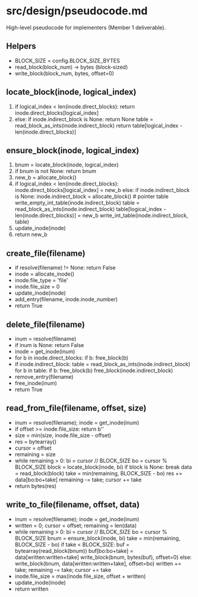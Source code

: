 # src/design/pseudocode.md
High-level pseudocode for implementers (Member 1 deliverable).

## Helpers
- BLOCK_SIZE = config.BLOCK_SIZE_BYTES
- read_block(block_num) -> bytes (block-sized)
- write_block(block_num, bytes, offset=0)

## locate_block(inode, logical_index)
1. if logical_index < len(inode.direct_blocks):
   return inode.direct_blocks[logical_index]
2. else:
   if inode.indirect_block is None: return None
   table = read_block_as_ints(inode.indirect_block)
   return table[logical_index - len(inode.direct_blocks)]

## ensure_block(inode, logical_index)
1. bnum = locate_block(inode, logical_index)
2. if bnum is not None: return bnum
3. new_b = allocate_block()
4. if logical_index < len(inode.direct_blocks):
   inode.direct_blocks[logical_index] = new_b
   else:
   if inode.indirect_block is None:
   inode.indirect_block = allocate_block()  # pointer table
   write_empty_int_table(inode.indirect_block)
   table = read_block_as_ints(inode.indirect_block)
   table[logical_index - len(inode.direct_blocks)] = new_b
   write_int_table(inode.indirect_block, table)
5. update_inode(inode)
6. return new_b

## create_file(filename)
- if resolve(filename) != None: return False
- inode = allocate_inode()
- inode.file_type = 'file'
- inode.file_size = 0
- update_inode(inode)
- add_entry(filename, inode.inode_number)
- return True

## delete_file(filename)
- inum = resolve(filename)
- if inum is None: return False
- inode = get_inode(inum)
- for b in inode.direct_blocks: if b: free_block(b)
- if inode.indirect_block:
  table = read_block_as_ints(inode.indirect_block)
  for b in table: if b: free_block(b)
  free_block(inode.indirect_block)
- remove_entry(filename)
- free_inode(inum)
- return True

## read_from_file(filename, offset, size)
- inum = resolve(filename); inode = get_inode(inum)
- if offset >= inode.file_size: return b''
- size = min(size, inode.file_size - offset)
- res = bytearray()
- cursor = offset
- remaining = size
- while remaining > 0:
  bi = cursor // BLOCK_SIZE
  bo = cursor % BLOCK_SIZE
  block = locate_block(inode, bi)
  if block is None: break
  data = read_block(block)
  take = min(remaining, BLOCK_SIZE - bo)
  res += data[bo:bo+take]
  remaining -= take; cursor += take
- return bytes(res)

## write_to_file(filename, offset, data)
- inum = resolve(filename); inode = get_inode(inum)
- written = 0; cursor = offset; remaining = len(data)
- while remaining > 0:
  bi = cursor // BLOCK_SIZE
  bo = cursor % BLOCK_SIZE
  bnum = ensure_block(inode, bi)
  take = min(remaining, BLOCK_SIZE - bo)
  if take < BLOCK_SIZE:
  buf = bytearray(read_block(bnum))
  buf[bo:bo+take] = data[written:written+take]
  write_block(bnum, bytes(buf), offset=0)
  else:
  write_block(bnum, data[written:written+take], offset=bo)
  written += take; remaining -= take; cursor += take
- inode.file_size = max(inode.file_size, offset + written)
- update_inode(inode)
- return written